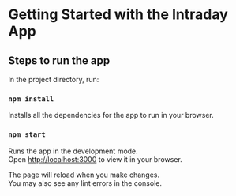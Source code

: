 # Getting Started with the Intraday App

## Steps to run the app

In the project directory, run:

### `npm install`

Installs all the dependencies for the app to run in your browser.

### `npm start`

Runs the app in the development mode.\
Open [http://localhost:3000](http://localhost:3000) to view it in your browser.

The page will reload when you make changes.\
You may also see any lint errors in the console.
